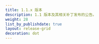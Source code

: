 ```yaml
---
title: 1.1.x 版本
description: 1.1 版本及其相关补丁发布的公告。
weight: 28
list_by_publishdate: true
layout: release-grid
decoration: dot
---
```

